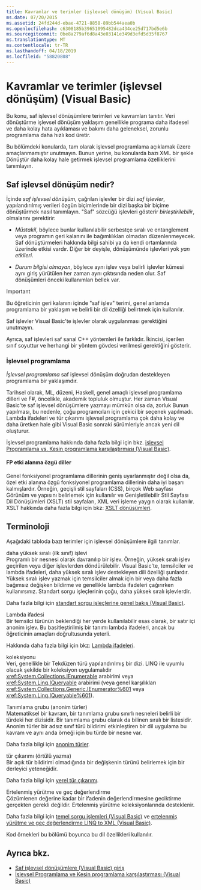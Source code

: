 ```yaml
---
title: Kavramlar ve terimler (işlevsel dönüşüm) (Visual Basic)
ms.date: 07/20/2015
ms.assetid: 24fd244d-ebae-4721-8858-89bb544aea0b
ms.openlocfilehash: c6308185b39651095482dca434ce25d717bd5e6b
ms.sourcegitcommit: 0be8a279af6d8a43e03141e349d3efd5d35f8767
ms.translationtype: MT
ms.contentlocale: tr-TR
ms.lasthandoff: 04/18/2019
ms.locfileid: "58820808"
---
```

# <a name="concepts-and-terminology-functional-transformation-visual-basic"></a>Kavramlar ve terimler (işlevsel dönüşüm) (Visual Basic)
Bu konu, saf işlevsel dönüşümlere terimleri ve kavramları tanıtır. Veri dönüştürme işlevsel dönüşüm yaklaşım genellikle programa daha ifadesel ve daha kolay hata ayıklaması ve bakımı daha geleneksel, zorunlu programlama daha hızlı kod üretir.  
  
 Bu bölümdeki konularda, tam olarak işlevsel programlama açıklamak üzere amaçlanmamıştır unutmayın. Bunun yerine, bu konularda bazı XML bir şekle Dönüştür daha kolay hale getirmek işlevsel programlama özelliklerini tanımlayın.  
  
## <a name="what-is-pure-functional-transformation"></a>Saf işlevsel dönüşüm nedir?  
 İçinde *saf işlevsel dönüşüm*, çağrılan işlevler bir dizi *saf işlevler*, yapılandırılmış verileri özgün biçimlerinde bir dizi başka bir biçime dönüştürmek nasıl tanımlayın. "Saf" sözcüğü işlevleri gösterir *birleştirilebilir*, olmalarını gerektirir:  
  
-   *Müstakil*, böylece bunlar kullanılabilir serbestçe sıralı ve entanglement veya programın geri kalanını ile bağımlılıkları olmadan düzenlenmeyecek. Saf dönüştürmeleri hakkında bilgi sahibi ya da kendi ortamlarında üzerinde etkisi vardır. Diğer bir deyişle, dönüşümünde işlevleri yok *yan etkileri*.  
  
-   *Durum bilgisi olmayan*, böylece aynı işlev veya belirli işlevler kümesi aynı giriş yürütülen her zaman aynı çıktısında neden olur. Saf dönüşümleri önceki kullanımları bellek var.  
  
> [!IMPORTANT]
>  Bu öğreticinin geri kalanını içinde "saf işlev" terimi, genel anlamda programlama bir yaklaşım ve belirli bir dil özelliği belirtmek için kullanılır.  
>   
>  Saf işlevler Visual Basic'te işlevler olarak uygulanması gerektiğini unutmayın.  
>   
>  Ayrıca, saf işlevleri saf sanal C++ yöntemleri ile farklıdır. İkincisi, içerilen sınıf soyuttur ve herhangi bir yöntem gövdesi verilmesi gerektiğini gösterir.  
  
### <a name="functional-programming"></a>İşlevsel programlama  
 *İşlevsel programlama* saf işlevsel dönüşüm doğrudan destekleyen programlama bir yaklaşımdır.  
  
 Tarihsel olarak, ML, düzeni, Haskell, genel amaçlı işlevsel programlama dilleri ve F#, öncelikle, akademik topluluk olmuştur. Her zaman Visual Basic'te saf işlevsel dönüşümlere yazmayı mümkün olsa da, zorluk Bunun yapılması, bu nedenle, çoğu programcıları için çekici bir seçenek yapılmadı. Lambda ifadeleri ve tür çıkarımı işlevsel programlama çok daha kolay ve daha üretken hale gibi Visual Basic sonraki sürümleriyle ancak yeni dil oluşturur.  
  
 İşlevsel programlama hakkında daha fazla bilgi için bkz. [işlevsel Programlama vs. Kesin programlama karşılaştırması (Visual Basic)](../../../../visual-basic/programming-guide/concepts/linq/functional-programming-vs-imperative-programming.md).  
  
#### <a name="domain-specific-fp-languages"></a>FP etki alanına özgü diller  
 Genel fonksiyonel programlama dillerinin geniş uyarlanmıştır değil olsa da, özel etki alanına özgü fonksiyonel programlama dillerinin daha iyi başarı kalmışlardır. Örneğin, geçişli stil sayfaları (CSS), birçok Web sayfası Görünüm ve yapısını belirlemek için kullanılır ve Genişletilebilir Stil Sayfası Dil Dönüşümleri (XSLT) stil sayfaları, XML veri işleme yaygın olarak kullanılır. XSLT hakkında daha fazla bilgi için bkz: [XSLT dönüşümleri](../../../../standard/data/xml/xslt-transformations.md).  
  
## <a name="terminology"></a>Terminoloji  
 Aşağıdaki tabloda bazı terimler için işlevsel dönüşümlere ilgili tanımlar.  
  
 daha yüksek sıralı (ilk sınıf) işlevi  
 Programlı bir nesnesi olarak davranılıp bir işlev. Örneğin, yüksek sıralı işlev geçirilen veya diğer işlevlerden döndürülebilir. Visual Basic'te, temsilciler ve lambda ifadeleri, daha yüksek sıralı işlev destekleyen dili özelliği şunlardır. Yüksek sıralı işlev yazmak için temsilciler almak için bir veya daha fazla bağımsız değişken bildirme ve genellikle lambda ifadeleri çağırırken kullanırsınız. Standart sorgu işleçlerinin çoğu, daha yüksek sıralı işlevlerdir.  
  
 Daha fazla bilgi için [standart sorgu işleçlerine genel bakış (Visual Basic)](../../../../visual-basic/programming-guide/concepts/linq/standard-query-operators-overview.md).  
  
 Lambda ifadesi  
 Bir temsilci türünün beklendiği her yerde kullanılabilir esas olarak, bir satır içi anonim işlev. Bu basitleştirilmiş bir tanımı lambda ifadeleri, ancak bu öğreticinin amaçları doğrultusunda yeterli.  
  
 Hakkında daha fazla bilgi için bkz: [Lambda ifadeleri](../../../../visual-basic/programming-guide/language-features/procedures/lambda-expressions.md).  
  
  koleksiyonu  
 Veri, genellikle bir Tekdüzen türü yapılandırılmış bir dizi. LINQ ile uyumlu olacak şekilde bir koleksiyon uygulamalıdır <xref:System.Collections.IEnumerable> arabirimi veya <xref:System.Linq.IQueryable> arabirimi (veya genel karşılıkları <xref:System.Collections.Generic.IEnumerator%601> veya <xref:System.Linq.IQueryable%601>).  
  
 Tanımlama grubu (anonim türler)  
 Matematiksel bir kavram, bir tanımlama grubu sınırlı nesneleri belirli bir türdeki her dizisidir. Bir tanımlama grubu olarak da bilinen sıralı bir listesidir. Anonim türler bir adsız sınıf türü bildirimi etkinleştiren bir dil uygulama bu kavram ve aynı anda örneği için bu türde bir nesne var.  
  
 Daha fazla bilgi için [anonim türler](../../../../visual-basic/programming-guide/language-features/objects-and-classes/anonymous-types.md).  
  
 tür çıkarımı (örtülü yazma)  
 Bir açık tür bildirimi olmadığında bir değişkenin türünü belirlemek için bir derleyici yeteneğidir.  
  
 Daha fazla bilgi için [yerel tür çıkarımı](../../../../visual-basic/programming-guide/language-features/variables/local-type-inference.md).  
  
 Ertelenmiş yürütme ve geç değerlendirme  
 Çözümlenen değerine kadar bir ifadenin değerlendirmesine geciktirme gerçekten gerekli değildir. Ertelenmiş yürütme koleksiyonlarında desteklenir.  
  
 Daha fazla bilgi için [temel sorgu işlemleri (Visual Basic)](../../../../visual-basic/programming-guide/concepts/linq/basic-query-operations.md) ve [ertelenmiş yürütme ve geç değerlendirme LINQ to XML (Visual Basic)](../../../../visual-basic/programming-guide/concepts/linq/deferred-execution-and-lazy-evaluation-in-linq-to-xml.md).  
  
 Kod örnekleri bu bölümü boyunca bu dil özellikleri kullanılır.  
  
## <a name="see-also"></a>Ayrıca bkz.

- [Saf işlevsel dönüşümlere (Visual Basic) giriş](../../../../visual-basic/programming-guide/concepts/linq/introduction-to-pure-functional-transformations.md)
- [İşlevsel Programlama ve Kesin programlama karşılaştırması (Visual Basic)](../../../../visual-basic/programming-guide/concepts/linq/functional-programming-vs-imperative-programming.md)
